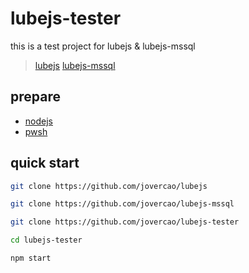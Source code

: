 # lubejs-tester

this is a test project for lubejs  & lubejs-mssql

> [lubejs](https://github.com/jovercao/lubejs)
> [lubejs-mssql](https://github.com/jovercao/lubejs)

## prepare

- [nodejs](https://nodejs.org)
- [pwsh](https://docs.microsoft.com/powershell/scripting/how-to-use-docs?view=powershell-7.1)

## quick start

```bash
git clone https://github.com/jovercao/lubejs

git clone https://github.com/jovercao/lubejs-mssql

git clone https://github.com/jovercao/lubejs-tester

cd lubejs-tester

npm start
```
